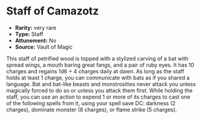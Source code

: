 
# Staff of Camazotz

* **Rarity:** very rare
* **Type:** Staff
* **Attunement:** No
* **Source:** Vault of Magic


This staff of petrified wood is topped with a stylized carving of a bat with spread wings, a mouth baring great fangs, and a pair of ruby eyes. It has 10 charges and regains 1d6 + 4 charges daily at dawn. As long as the staff holds at least 1 charge, you can communicate with bats as if you shared a language. Bat and bat-like beasts and monstrosities never attack you unless magically forced to do so or unless you attack them first. While holding the staff, you can use an action to expend 1 or more of its charges to cast one of the following spells from it, using your spell save DC: darkness (2 charges), dominate monster (8 charges), or flame strike (5 charges).
